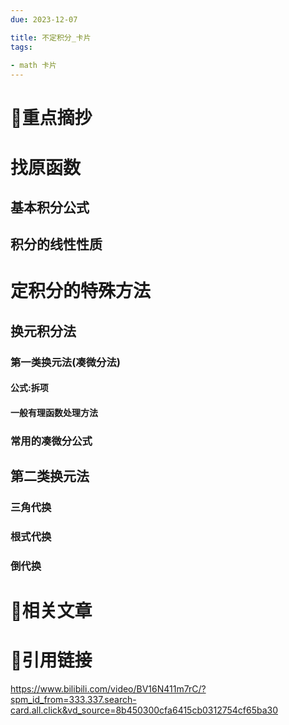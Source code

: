 ```yaml
---
due: 2023-12-07 

title: 不定积分_卡片
tags:
 
- math 卡片
---
```

# 🍎重点摘抄
# 找原函数
## 基本积分公式
## 积分的线性性质
# 定积分的特殊方法

## 换元积分法
### 第一类换元法(凑微分法)
#### 公式:拆项
#### 一般有理函数处理方法
### 常用的凑微分公式
## 第二类换元法
### 三角代换
### 根式代换
### 倒代换


# 📒相关文章




# 🍏引用链接
https://www.bilibili.com/video/BV16N411m7rC/?spm_id_from=333.337.search-card.all.click&vd_source=8b450300cfa6415cb0312754cf65ba30
